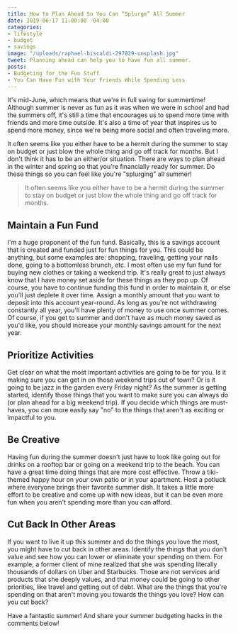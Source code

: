 ```yaml
---
title: How to Plan Ahead So You Can “Splurge” All Summer
date: 2019-06-17 11:00:00 -04:00
categories:
- lifestyle
- budget
- savings
image: "/uploads/raphael-biscaldi-297829-unsplash.jpg"
tweet: Planning ahead can help you to have fun all summer.
posts:
- Budgeting for the Fun Stuff
- You Can Have Fun with Your Friends While Spending Less
---
```


It's mid-June, which means that we're in full swing for summertime! Although summer is never as fun as it was when we were in school and had the summers off, it's still a time that encourages us to spend more time with friends and more time outside. It's also a time of year that inspires us to spend more money, since we're being more social and often traveling more.

It often seems like you either have to be a hermit during the summer to stay on budget or just blow the whole thing and go off track for months. But I don't think it has to be an either/or situation. There are ways to plan ahead in the winter and spring so that you're financially ready for summer. Do these things so you can feel like you're "splurging" all summer!

> It often seems like you either have to be a hermit during the summer to stay on budget or just blow the whole thing and go off track for months.

## Maintain a Fun Fund

I'm a huge proponent of the fun fund. Basically, this is a savings account that is created and funded just for fun things for you. This could be anything, but some examples are: shopping, traveling, getting your nails done, going to a bottomless brunch, etc. I most often use my fun fund for buying new clothes or taking a weekend trip. It's really great to just always know that I have money set aside for these things as they pop up. Of course, you have to continue funding this fund in order to maintain it, or else you'll just deplete it over time. Assign a monthly amount that you want to deposit into this account year-round. As long as you're not withdrawing constantly all year, you'll have plenty of money to use once summer comes. Of course, if you get to summer and don't have as much money saved as you'd like, you should increase your monthly savings amount for the next year.

## Prioritize Activities

Get clear on what the most important activities are going to be for you. Is it making sure you can get in on those weekend trips out of town? Or is it going to be jazz in the garden every Friday night? As the summer is getting started, identify those things that you want to make sure you can always do (or plan ahead for a big weekend trip). If you decide which things are must-haves, you can more easily say "no" to the things that aren't as exciting or impactful to you.

## Be Creative

Having fun during the summer doesn't just have to look like going out for drinks on a rooftop bar or going on a weekend trip to the beach. You can have a great time doing things that are more cost effective. Throw a tiki-themed happy hour on your own patio or in your apartment. Host a potluck where everyone brings their favorite summer dish. It takes a little more effort to be creative and come up with new ideas, but it can be even more fun when you aren't spending more than you can afford.

## Cut Back In Other Areas

If you want to live it up this summer and do the things you love the most, you might have to cut back in other areas. Identify the things that you don't value and see how you can lower or eliminate your spending on them. For example, a former client of mine realized that she was spending literally thousands of dollars on Uber and Starbucks. Those are not services and products that she deeply values, and that money could be going to other priorities, like travel and getting out of debt. What are the things that you're spending on that aren't moving you towards the things you love? How can you cut back?

Have a fantastic summer! And share your summer budgeting hacks in the comments below!